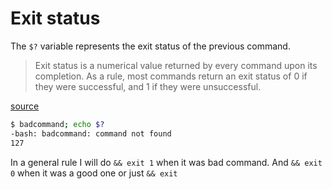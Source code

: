 # Exit status

The `$?` variable represents the exit status of the previous command.

> Exit status is a numerical value returned by every command upon its
> completion. As a rule, most commands return an exit status of 0 if
> they were successful, and 1 if they were unsuccessful.

[source](https://www.tutorialspoint.com/unix/unix-special-variables.htm)

```sh
$ badcommand; echo $?
-bash: badcommand: command not found
127
```

In a general rule I will do `&& exit 1` when it was bad command. And `&&
exit 0` when it was a good one or just `&& exit`
